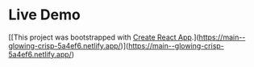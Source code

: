# Live Demo

[[This project was bootstrapped with [Create React App](https://github.com/facebook/create-react-app).](https://main--glowing-crisp-5a4ef6.netlify.app/)](https://main--glowing-crisp-5a4ef6.netlify.app/)

